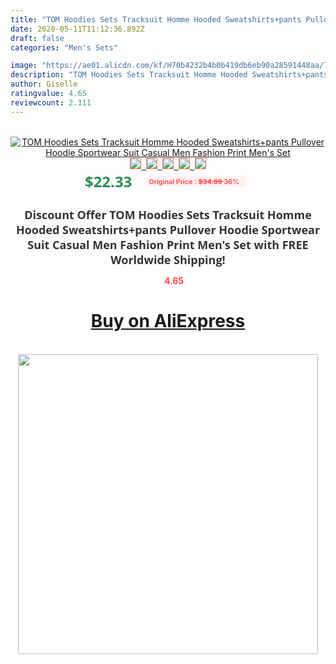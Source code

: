 ```yaml
---
title: "TOM Hoodies Sets Tracksuit Homme Hooded Sweatshirts+pants Pullover Hoodie Sportwear Suit Casual Men Fashion Print Men's Set"
date: 2020-05-11T11:12:36.892Z
draft: false
categories: "Men's Sets"

image: "https://ae01.alicdn.com/kf/H70b4232b4b0b419db6eb90a28591448aa/TOM-Hoodies-Sets-Tracksuit-Homme-Hooded-Sweatshirts-pants-Pullover-Hoodie-Sportwear-Suit-Casual-Men-Fashion-Print.jpg"
description: "TOM Hoodies Sets Tracksuit Homme Hooded Sweatshirts+pants Pullover Hoodie Sportwear Suit Casual Men Fashion Print Men's Set"
author: Giselle
ratingvalue: 4.65
reviewcount: 2.111
---
```

<br>
<div style="text-align: center;">
<a href="https://s.click.aliexpress.com/e/_Ae9tGp" target="_blank" rel="nofollow noopener noreferrer"><img alt="TOM Hoodies Sets Tracksuit Homme Hooded Sweatshirts+pants Pullover Hoodie Sportwear Suit Casual Men Fashion Print Men's Set" class="magnifier-image" src="https://ae01.alicdn.com/kf/H70b4232b4b0b419db6eb90a28591448aa/TOM-Hoodies-Sets-Tracksuit-Homme-Hooded-Sweatshirts-pants-Pullover-Hoodie-Sportwear-Suit-Casual-Men-Fashion-Print.jpg_640x640.jpg">
<br>
<img style="border:1px solid salmon" src="https://ae01.alicdn.com/kf/H70b4232b4b0b419db6eb90a28591448aa/TOM-Hoodies-Sets-Tracksuit-Homme-Hooded-Sweatshirts-pants-Pullover-Hoodie-Sportwear-Suit-Casual-Men-Fashion-Print.jpg_120x120.jpg">&nbsp;&nbsp;<img style="border:1px solid salmon" src="https://ae01.alicdn.com/kf/Hf46a9fd9cd4b496f93ebf5d696a78a868/TOM-Hoodies-Sets-Tracksuit-Homme-Hooded-Sweatshirts-pants-Pullover-Hoodie-Sportwear-Suit-Casual-Men-Fashion-Print.jpg_120x120.jpg">&nbsp;&nbsp;<img style="border:1px solid salmon" src="https://ae01.alicdn.com/kf/H5119d24932fe4f819194e8b96511b1aeU/TOM-Hoodies-Sets-Tracksuit-Homme-Hooded-Sweatshirts-pants-Pullover-Hoodie-Sportwear-Suit-Casual-Men-Fashion-Print.jpg_120x120.jpg">&nbsp;&nbsp;<img style="border:1px solid salmon" src="https://ae01.alicdn.com/kf/Heaa23bc44ef54a16ba553d119855a61dW/TOM-Hoodies-Sets-Tracksuit-Homme-Hooded-Sweatshirts-pants-Pullover-Hoodie-Sportwear-Suit-Casual-Men-Fashion-Print.jpg_120x120.jpg">&nbsp;&nbsp;<img style="border:1px solid salmon" src="https://ae01.alicdn.com/kf/H93609060810b4865a32e577505e74edb9/TOM-Hoodies-Sets-Tracksuit-Homme-Hooded-Sweatshirts-pants-Pullover-Hoodie-Sportwear-Suit-Casual-Men-Fashion-Print.jpg_120x120.jpg"></a></div><br0>
<div style="text-align: center;"><span style="background-color: white; border: 0px; box-sizing: border-box; color: seagreen; display: inline-block; font-family: &quot;open sans&quot; , &quot;arial&quot; , &quot;helvetica&quot; , sans-serif , &quot;heiti&quot;; font-size: 24px; font-stretch: inherit; font-weight: 700; line-height: inherit; margin: 0px 10px 0px 0px; padding: 0px; vertical-align: middle;">$22.33 </span>
<span style="background: rgb(255 , 241 , 241); border-radius: 3px; border: 0px; box-sizing: border-box; color: #ff4747; display: inline-block; font-family: inherit; font-size: 12px; font-stretch: inherit; font-style: inherit; font-variant: inherit; font-weight: 600; line-height: inherit; margin: 0px; padding: 2px 5px; transform: scale(0.9); vertical-align: middle;">Original Price : <b style="text-decoration: line-through;">$34.89 </b> 36%&nbsp;&nbsp;</span></div>
<h1 style="color: #333333; display: inline-block; font-family: &quot;open sans&quot; , &quot;arial&quot; , &quot;helvetica&quot; , sans-serif , &quot;heiti&quot;; font-size: 18px; font-stretch: inherit; font-weight: 700; text-align: center;">Discount Offer TOM Hoodies Sets Tracksuit Homme Hooded Sweatshirts+pants Pullover Hoodie Sportwear Suit Casual Men Fashion Print Men's Set with FREE Worldwide Shipping!</h1>
<div style="color: #ff4747; text-align: center;">
<img src="https://4.bp.blogspot.com/-M0ZcTcb-5uY/XleCXlxnR4I/AAAAAAAAAEc/OrjgMkXV1oMQFaCRZj5HQwOCBcu3w1FegCPcBGAYYCw/s1600/star.png" style="height: 15px;">&nbsp;<b>4.65</b></div>
<div class="button_cont" align="center"><a class="buynow_a" href="https://s.click.aliexpress.com/e/_Ae9tGp" target="_blank" rel="nofollow noopener noreferrer"><H1>Buy on AliExpress</H1></a></div><br>
<div class="separator" style="clear: both; text-align: center;">
<img src="https://lh3.googleusercontent.com/-pTy5HemUv9M/XlePHvY0dAI/AAAAAAAAAE4/0nX5iRUoIWY8eMW9Dpxeirr157OZliDIgCLcBGAsYHQ/s1600/badge.gif" width="480">
</div>
